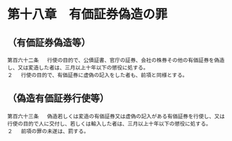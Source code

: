 # 第十八章　有価証券偽造の罪

## （有価証券偽造等）
```
第百六十二条 　行使の目的で、公債証書、官庁の証券、会社の株券その他の有価証券を偽造し、又は変造した者は、三月以上十年以下の懲役に処する。
２ 　行使の目的で、有価証券に虚偽の記入をした者も、前項と同様とする。
```
## （偽造有価証券行使等）
```
第百六十三条 　偽造若しくは変造の有価証券又は虚偽の記入がある有価証券を行使し、又は行使の目的で人に交付し、若しくは輸入した者は、三月以上十年以下の懲役に処する。
２ 　前項の罪の未遂は、罰する。
```
